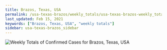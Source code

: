 ```yaml
---
title: Brazos, Texas, USA
permalink: /usa-texas-brazos/weekly_totals/usa-texas-brazos-weekly_totals.html
last_updated: Feb 15, 2021
keywords: ["Brazos, Texas, USA", "weekly totals"]
sidebar: usa-texas-brazos_sidebar
---
```


![Weekly Totals of Confirmed Cases for Brazos, Texas, USA](/covid_tracker/images/graphs/usa-texas-brazos-weekly_totals_graph.png)
